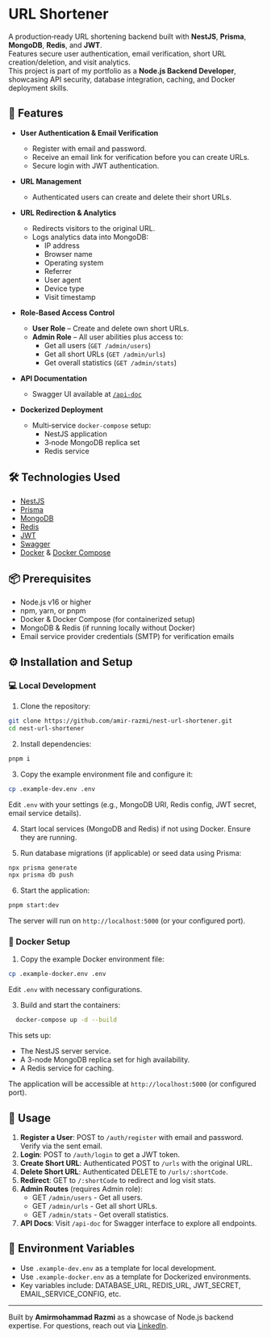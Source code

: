 # URL Shortener

A production‑ready URL shortening backend built with **NestJS**, **Prisma**, **MongoDB**, **Redis**, and **JWT**.  
Features secure user authentication, email verification, short URL creation/deletion, and visit analytics.  
This project is part of my portfolio as a **Node.js Backend Developer**, showcasing API security, database integration, caching, and Docker deployment skills.


## 🚀 Features

- **User Authentication & Email Verification**
  - Register with email and password.
  - Receive an email link for verification before you can create URLs.
  - Secure login with JWT authentication.

- **URL Management**
  - Authenticated users can create and delete their short URLs.

- **URL Redirection & Analytics**
  - Redirects visitors to the original URL.
  - Logs analytics data into MongoDB:
    - IP address
    - Browser name
    - Operating system
    - Referrer
    - User agent
    - Device type
    - Visit timestamp

- **Role-Based Access Control**
  - **User Role** – Create and delete own short URLs.
  - **Admin Role** – All user abilities plus access to:
    - Get all users (`GET /admin/users`)
    - Get all short URLs (`GET /admin/urls`)
    - Get overall statistics (`GET /admin/stats`)

- **API Documentation**
  - Swagger UI available at [`/api-doc`](http://localhost:5000/api-doc)

- **Dockerized Deployment**
  - Multi‑service `docker-compose` setup:
    - NestJS application
    - 3‑node MongoDB replica set
    - Redis service

## 🛠 Technologies Used

- [NestJS](https://nestjs.com/)
- [Prisma](https://www.prisma.io/)
- [MongoDB](https://www.mongodb.com/)
- [Redis](https://redis.io/)
- [JWT](https://jwt.io/)
- [Swagger](https://swagger.io/)
- [Docker](https://www.docker.com/) & [Docker Compose](https://docs.docker.com/compose/)


## 📦 Prerequisites

- Node.js v16 or higher  
- npm, yarn, or pnpm  
- Docker & Docker Compose (for containerized setup)  
- MongoDB & Redis (if running locally without Docker)  
- Email service provider credentials (SMTP) for verification emails

## ⚙️ Installation and Setup

### 💻 Local Development

1. Clone the repository:
  ```bash 
git clone https://github.com/amir-razmi/nest-url-shortener.git
cd nest-url-shortener
  ```


2. Install dependencies:
  ```bash
pnpm i
  ```


3. Copy the example environment file and configure it:
```bash
cp .example-dev.env .env
```
   Edit `.env` with your settings (e.g., MongoDB URI, Redis config, JWT secret, email service details).

4. Start local services (MongoDB and Redis) if not using Docker. Ensure they are running.

5. Run database migrations (if applicable) or seed data using Prisma:

```bash
npx prisma generate
npx prisma db push
```

6. Start the application:
```bash
pnpm start:dev
```

   The server will run on `http://localhost:5000` (or your configured port).

### 🐳  Docker Setup

1. Copy the example Docker environment file:
```bash
cp .example-docker.env .env
```
   Edit `.env` with necessary configurations.

3. Build and start the containers:
```bash
  docker-compose up -d --build
```
   This sets up:
   - The NestJS server service.
   - A 3-node MongoDB replica set for high availability.
   - A Redis service for caching.

   The application will be accessible at `http://localhost:5000` (or configured port).


## 📌 Usage

1. **Register a User**: POST to `/auth/register` with email and password. Verify via the sent email.
2. **Login**: POST to `/auth/login` to get a JWT token.
3. **Create Short URL**: Authenticated POST to `/urls` with the original URL.
4. **Delete Short URL**: Authenticated DELETE to `/urls/:shortCode`.
5. **Redirect**: GET to `/:shortCode` to redirect and log visit stats.
6. **Admin Routes** (requires Admin role):
   - GET `/admin/users` - Get all users.
   - GET `/admin/urls` - Get all short URLs.
   - GET `/admin/stats` - Get overall statistics.
7. **API Docs**: Visit `/api-doc` for Swagger interface to explore all endpoints.

## 🔑 Environment Variables

- Use `.example-dev.env` as a template for local development.
- Use `.example-docker.env` as a template for Dockerized environments.
- Key variables include: DATABASE_URL, REDIS_URL, JWT_SECRET, EMAIL_SERVICE_CONFIG, etc.


---

Built by **Amirmohammad Razmi** as a showcase of Node.js backend expertise. For questions, reach out via <a href="https://linkedin.com/in/amir-mohammad-razmi-b85602217" target="_blank">LinkedIn</a>.
